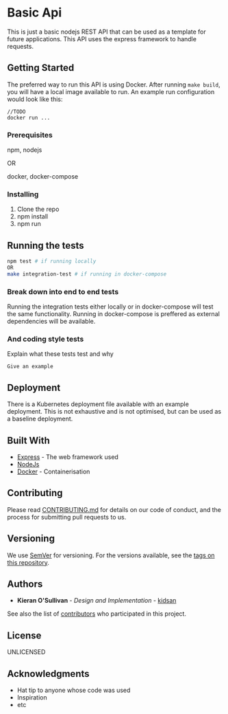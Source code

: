 # Basic Api

This is just a basic nodejs REST API that can be used as a template for future applications. This API uses the express framework to handle requests.

## Getting Started

The preferred way to run this API is using Docker. After running
```make build```, you will have a local image available to run. An example run configuration would look like this:

```docker
//TODO
docker run ...
```

### Prerequisites

npm, nodejs

OR

docker, docker-compose

### Installing

1. Clone the repo
2. npm install
3. npm run

## Running the tests

```bash
npm test # if running locally
OR
make integration-test # if running in docker-compose
```

### Break down into end to end tests

Running the integration tests either locally or in docker-compose will test the same functionality. Running in docker-compose is preffered as external dependencies will be available.

### And coding style tests

Explain what these tests test and why

```
Give an example
```

## Deployment

There is a Kubernetes deployment file available with an example deployment. This is not exhaustive and is not optimised, but can be used as a baseline deployment.

## Built With

* [Express](https://expressjs.com/) - The web framework used
* [NodeJs](https://nodejs.org/en/) 
* [Docker](https://www.docker.com/) - Containerisation

## Contributing

Please read [CONTRIBUTING.md](TODO) for details on our code of conduct, and the process for submitting pull requests to us.

## Versioning

We use [SemVer](http://semver.org/) for versioning. For the versions available, see the [tags on this repository](TODO). 

## Authors

* **Kieran O'Sullivan** - *Design and Implementation* - [kidsan](http://kidsan.com)

See also the list of [contributors](TODO) who participated in this project.

## License

UNLICENSED

## Acknowledgments

* Hat tip to anyone whose code was used
* Inspiration
* etc
